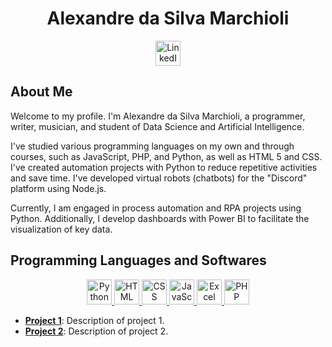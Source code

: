 # <div align="center">Alexandre da Silva Marchioli</div>

<div align="center">
    <a href="https://www.linkedin.com" target="_blank">
        <img src="https://cdn.jsdelivr.net/npm/simple-icons@3.12.2/icons/linkedin.svg" alt="LinkedIn" width="40" height="40">
    </a>
</div>

## About Me
Welcome to my profile. I'm Alexandre da Silva Marchioli, a programmer, writer, musician, and student of Data Science and Artificial Intelligence.

I've studied various programming languages on my own and through courses, such as JavaScript, PHP, and Python, as well as HTML 5 and CSS. I've created automation projects with Python to reduce repetitive activities and save time. I've developed virtual robots (chatbots) for the "Discord" platform using Node.js.

Currently, I am engaged in process automation and RPA projects using Python. Additionally, I develop dashboards with Power BI to facilitate the visualization of key data.

## Programming Languages ​​and Softwares

<div align="center">
    <a href="https://www.python.org/" target="_blank">
        <img src="https://img.icons8.com/color/48/000000/python.png" alt="Python" width="40" height="40">
    </a>
    <a href="https://developer.mozilla.org/en-US/docs/Web/HTML" target="_blank">
        <img src="https://img.icons8.com/color/48/000000/html-5.png" alt="HTML" width="40" height="40">
    </a>
    <a href="https://developer.mozilla.org/en-US/docs/Web/CSS" target="_blank">
        <img src="https://img.icons8.com/color/48/000000/css3.png" alt="CSS" width="40" height="40">
    </a>
    <a href="https://developer.mozilla.org/en-US/docs/Web/JavaScript" target="_blank">
        <img src="https://img.icons8.com/color/48/000000/javascript.png" alt="JavaScript" width="40" height="40">
    </a>
    <a href="https://www.microsoft.com/en-us/microsoft-365/excel" target="_blank">
        <img src="https://img.icons8.com/color/48/000000/microsoft-excel-2019.png" alt="Excel" width="40" height="40">
    </a>
    <a href="https://www.php.net/" target="_blank">
        <img src="https://img.icons8.com/color/48/000000/php.png" alt="PHP" width="40" height="40">
    </a>
</div>

- **[Project 1](#)**: Description of project 1.
- **[Project 2](#)**: Description of project 2.

